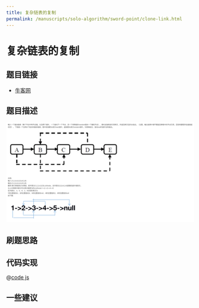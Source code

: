 ```yaml
---
title: 复杂链表的复制
permalink: /manuscripts/solo-algorithm/sword-point/clone-link.html
---
```

# 复杂链表的复制

## 题目链接

- [牛客网](https://www.nowcoder.com/share/jump/8484115461699847247819)

## 题目描述

![](../images/cloneLinkList.png)

## 刷题思路

## 代码实现

@[code js](@algorithm/sword-point/链表/clone.js)

## 一些建议
